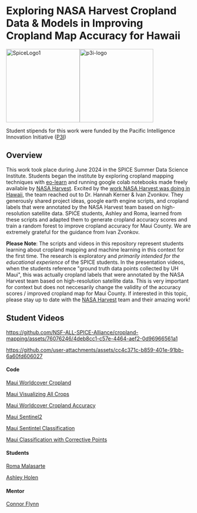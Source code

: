 # Exploring NASA Harvest Cropland Data & Models in Improving Cropland Map Accuracy for Hawaii

<div style="display: flex; flex-direction: row;">
    <img src="https://github.com/NSF-ALL-SPICE-Alliance/marine-debris-ML/assets/76076246/1521c60c-e40c-4b39-84ae-8feab2e8c91b" alt="SpiceLogo1" width="200"/>
    <img src="https://github.com/NSF-ALL-SPICE-Alliance/marine-debris-ML/assets/76076246/6b7b2573-7fb7-4d1e-bd82-6ee3bc99c6c1" alt="p3i-logo" width="200"/>
</div>

Student stipends for this work were funded by the Pacific Intelligence Innovation Initiative ([P3I](https://hawaiip3i.org/))


## Overview

This work took place during June 2024 in the SPICE Summer Data Science Institute. Students began the institute by exploring cropland mapping techniques with [eo-learn](https://github.com/sentinel-hub/eo-learn-examples/tree/main/crop-type-classification) and running google colab notebooks made freely available by [NASA Harvest](https://github.com/nasaharvest). Excited by the [work NASA Harvest was doing in Hawaii](https://www.agriculturedive.com/news/nasa-ai-artificial-intelligence-farm-mapping-hawaii-wildfires/700757/), the team reached out to Dr. Hannah Kerner & Ivan Zvonkov. They generously shared project ideas, google earth engine scripts, and cropland labels that were annotated by the NASA Harvest team based on high-resolution satellite data. SPICE students, Ashley and Roma, learned from these scripts and adapted them to generate cropland accuracy scores and train a random forest to improve cropland accuracy for Maui County. We are extremely grateful for the guidance from Ivan Zvonkov. 

**Please Note**: The scripts and videos in this repository represent students learning about cropland mapping and machine learning in this context for the first time. The research is exploratory and *primarily intended for the educational experience* of the SPICE students. In the presentation videos, when the students reference "ground truth data points collected by UH Maui", this was actually cropland labels that were annotated by the NASA Harvest team based on high-resolution satellite data. This is very important for context but does not neccesarily change the validity of the accuracy scores / improved cropland map for Maui County. If interested in this topic, please stay up to date with the [NASA Harvest](https://nasaharvest.org/) team and their amazing work!


## Student Videos



https://github.com/NSF-ALL-SPICE-Alliance/cropland-mapping/assets/76076246/4deb8cc1-c57e-4464-aef2-0d96966561a1



https://github.com/user-attachments/assets/cc4c371c-b859-401e-91bb-6a60fd606027



#### Code 
[Maui Worldcover Cropland](https://code.earthengine.google.com/3011ed7ede4648c034a0b2ffa66cd974)

[Maui Visualizing All Crops](https://code.earthengine.google.com/f7ee77b8c20a9271662f394956b54b4c)

[Maui Worldcover Cropland Accuracy](https://code.earthengine.google.com/5cf60f0607a751c6a272df9b47300ab7)

[Maui Sentinel2](https://code.earthengine.google.com/dd7025cdb5a70890afc384df75172fd8)

[Maui Sentintel Classification](https://code.earthengine.google.com/5b0e9d62e5287e43c52de66f8cd4025e)

[Maui Classification with Corrective Points](https://code.earthengine.google.com/58fae2368df4c99114dcb9c143f15406)




#### Students

[Roma Malasarte](https://github.com/RomaMalasarte)

[Ashley Holen](https://github.com/ashleyholen)


#### Mentor


[Connor Flynn](https://github.com/ConnorFlynn)



